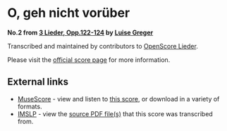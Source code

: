 
# O, geh nicht vorüber

__No.2 from [3 Lieder, Opp.122-124](..) by [Luise Greger](../..)__

Transcribed and maintained by contributors to [OpenScore Lieder].

Please visit the [official score page] for more information.

[official score page]: https://musescore.com/openscore-lieder-corpus/scores/6174024
[OpenScore Lieder]: https://musescore.com/openscore-lieder-corpus

## External links

- [MuseScore] - view and listen to [this score][MuseScore], or download in a variety of formats.
- [IMSLP] - view the [source PDF file(s)][IMSLP] that this score was transcribed from.

[MuseScore]: https://musescore.com/score/6174024
[IMSLP]: https://imslp.org/wiki/Special:ReverseLookup/625109
